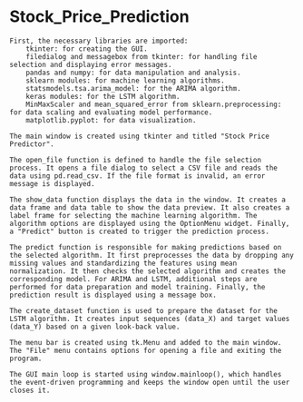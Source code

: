 # Stock_Price_Prediction

    First, the necessary libraries are imported:
        tkinter: for creating the GUI.
        filedialog and messagebox from tkinter: for handling file selection and displaying error messages.
        pandas and numpy: for data manipulation and analysis.
        sklearn modules: for machine learning algorithms.
        statsmodels.tsa.arima_model: for the ARIMA algorithm.
        keras modules: for the LSTM algorithm.
        MinMaxScaler and mean_squared_error from sklearn.preprocessing: for data scaling and evaluating model performance.
        matplotlib.pyplot: for data visualization.

    The main window is created using tkinter and titled "Stock Price Predictor".

    The open_file function is defined to handle the file selection process. It opens a file dialog to select a CSV file and reads the data using pd.read_csv. If the file format is invalid, an error message is displayed.

    The show_data function displays the data in the window. It creates a data frame and data table to show the data preview. It also creates a label frame for selecting the machine learning algorithm. The algorithm options are displayed using the OptionMenu widget. Finally, a "Predict" button is created to trigger the prediction process.

    The predict function is responsible for making predictions based on the selected algorithm. It first preprocesses the data by dropping any missing values and standardizing the features using mean normalization. It then checks the selected algorithm and creates the corresponding model. For ARIMA and LSTM, additional steps are performed for data preparation and model training. Finally, the prediction result is displayed using a message box.

    The create_dataset function is used to prepare the dataset for the LSTM algorithm. It creates input sequences (data_X) and target values (data_Y) based on a given look-back value.

    The menu bar is created using tk.Menu and added to the main window. The "File" menu contains options for opening a file and exiting the program.

    The GUI main loop is started using window.mainloop(), which handles the event-driven programming and keeps the window open until the user closes it.
